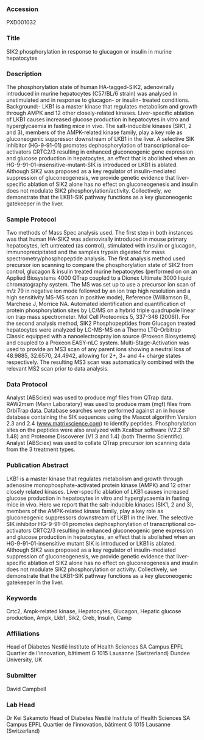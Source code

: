 ### Accession
PXD001032

### Title
SIK2 phosphorylation in response to glucagon or insulin in murine hepatocytes

### Description
The phosphorylation state of human HA-tagged-SIK2, adenovirally introduced in murine hepatocytes (C57/BL/6 strain) was analysed in unstimulated and in response to glucagon- or insulin- treated conditions. Background:- LKB1 is a master kinase that regulates metabolism and growth through AMPK and 12 other closely-related kinases. Liver-specific ablation of LKB1 causes increased glucose production in hepatocytes in vitro and hyperglycaemia in fasting mice in vivo. The salt-inducible kinases (SIK1, 2 and 3), members of the AMPK-related kinase family, play a key role as gluconeogenic suppressor downstream of LKB1 in the liver. A selective SIK inhibitor (HG-9-91-01) promotes dephosphorylation of transcriptional co-activators CRTC2/3 resulting in enhanced gluconeogenic gene expression and glucose production in hepatocytes, an effect that is abolished when an HG-9-91-01-insensitive-mutant-SIK is introduced or LKB1 is ablated. Although SIK2 was proposed as a key regulator of insulin-mediated suppression of gluconeogenesis, we provide genetic evidence that liver-specific ablation of SIK2 alone has no effect on gluconeogenesis and insulin does not modulate SIK2 phosphorylation/activity. Collectively, we demonstrate that the LKB1-SIK pathway functions as a key gluconeogenic gatekeeper in the liver.

### Sample Protocol
Two methods of Mass Spec analysis used. The first step in both instances was that human HA-SIK2 was adenovirally introduced in mouse primary hepatocytes, left untreated (as control), stimulated with insulin or glucagon, immunoprecipitated and the samples trypsin digested for mass spectrometry/phosphopeptide analysis. The first analysis method used precursor ion scanning to compare the phosphorylation state of SIK2 from control, glucagon & insulin treated murine hepatocytes (performed on on an Applied Biosystems 4000 QTrap coupled to a Dionex Ultimate 3000 liquid chromatography system. The MS was set up to use a precursor ion scan of m/z 79 in negative ion mode followed by an ion trap high resolution and a high sensitivity MS-MS scan in positive mode), Reference (Williamson BL, Marchese J, Morrice NA. Automated identification and quantification of protein phosphorylation sites by LC/MS on a hybrid triple quadrupole linear ion trap mass spectrometer. Mol Cell Proteomics 5, 337-346 (2006)). For the second analysis method, SIK2 Phosphopeptides from  Glucagon treated hepatocytes were analyzed by LC-MS-MS on a Thermo LTQ-Orbitrap Classic equipped with a nanoelectrospray ion source (Proxeon Biosystems) and coupled to a Proxeon EASY-nLC system. Multi-Stage-Activation was used to provide an MS3 scan of any parent ions showing a neutral loss of 48.9885, 32.6570, 24.4942, allowing for 2+, 3+ and 4+ charge states respectively. The resulting MS3 scan was automatically combined with the relevant MS2 scan prior to data analysis.

### Data Protocol
Analyst (ABSciex) was used to produce mgf files from QTrap data. RAW2msm (Mann Laboratory) was used to produce msm (mgf) files from OrbiTrap data. Database searches were performed against an in house database containing the SIK sequences using the Mascot algorithm Version 2.3 and 2.4 (www.matrixscience.com) to identify peptides. Phosphorylation sites on the peptides were also analyzed with Xcalibur software (V2.2 SP 1.48) and Proteome Discoverer (V1.3 and 1.4) (both Thermo Scientific). Analyst (ABSciex) was used to collate QTrap precursor ion scanning data from the 3 treatment types.

### Publication Abstract
LKB1 is a master kinase that regulates metabolism and growth through adenosine monophosphate-activated protein kinase (AMPK) and 12 other closely related kinases. Liver-specific ablation of LKB1 causes increased glucose production in hepatocytes in vitro and hyperglycaemia in fasting mice in vivo. Here we report that the salt-inducible kinases (SIK1, 2 and 3), members of the AMPK-related kinase family, play a key role as gluconeogenic suppressors downstream of LKB1 in the liver. The selective SIK inhibitor HG-9-91-01 promotes dephosphorylation of transcriptional co-activators CRTC2/3 resulting in enhanced gluconeogenic gene expression and glucose production in hepatocytes, an effect that is abolished when an HG-9-91-01-insensitive mutant SIK is introduced or LKB1 is ablated. Although SIK2 was proposed as a key regulator of insulin-mediated suppression of gluconeogenesis, we provide genetic evidence that liver-specific ablation of SIK2 alone has no effect on gluconeogenesis and insulin does not modulate SIK2 phosphorylation or activity. Collectively, we demonstrate that the LKB1-SIK pathway functions as a key gluconeogenic gatekeeper in the liver.

### Keywords
Crtc2, Ampk-related kinase, Hepatocytes, Glucagon, Hepatic glucose production, Ampk, Lkb1, Sik2, Creb, Insulin, Camp

### Affiliations
Head of Diabetes Nestlé Institute of Health Sciences SA Campus EPFL Quartier de l'innovation, bâtiment G 1015 Lausanne (Switzerland)
Dundee University, UK

### Submitter
David Campbell

### Lab Head
Dr Kei Sakamoto
Head of Diabetes Nestlé Institute of Health Sciences SA Campus EPFL Quartier de l'innovation, bâtiment G 1015 Lausanne (Switzerland)


